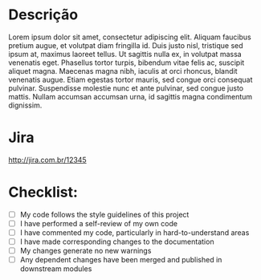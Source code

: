 # Descrição

Lorem ipsum dolor sit amet, consectetur adipiscing elit. Aliquam faucibus pretium augue, et volutpat diam fringilla id. Duis justo nisl, tristique sed ipsum at, maximus laoreet tellus. Ut sagittis nulla ex, in volutpat massa venenatis eget. Phasellus tortor turpis, bibendum vitae felis ac, suscipit aliquet magna. Maecenas magna nibh, iaculis at orci rhoncus, blandit venenatis augue. Etiam egestas tortor mauris, sed congue orci consequat pulvinar. Suspendisse molestie nunc et ante pulvinar, sed congue justo mattis. Nullam accumsan accumsan urna, id sagittis magna condimentum dignissim.

# Jira

http://jira.com.br/12345


# Checklist:

- [ ] My code follows the style guidelines of this project
- [ ] I have performed a self-review of my own code
- [ ] I have commented my code, particularly in hard-to-understand areas
- [ ] I have made corresponding changes to the documentation
- [ ] My changes generate no new warnings
- [ ] Any dependent changes have been merged and published in downstream modules
